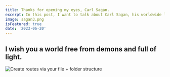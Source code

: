 ```yaml
---
title: Thanks for opening my eyes, Carl Sagan.
excerpt: In this post, I want to talk about Carl Sagan, his worldwide legacy, and how, even in death, he continues to inspire thousands of people (myself included).
image: sagan3.png
isFeatured: true
date: '2023-06-20'
---
```


## I wish you a world free from demons and full of light.



![Create routes via your file + folder structure](argentina7.jpeg)

